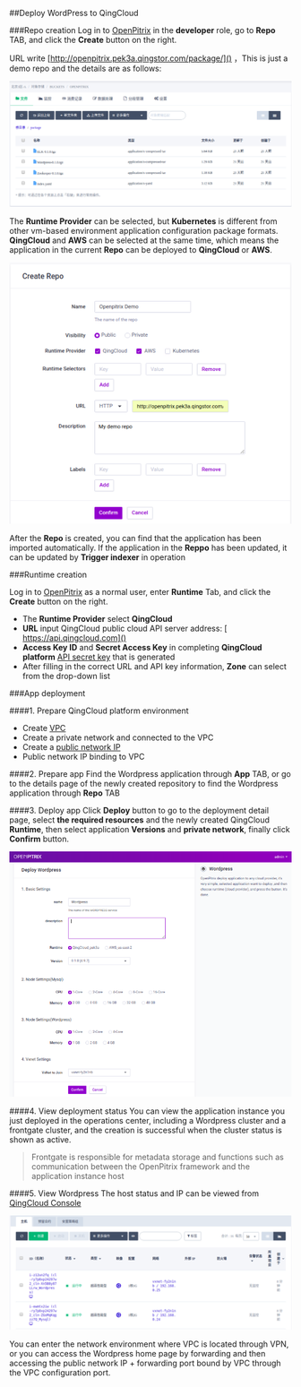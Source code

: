 ##Deploy WordPress to QingCloud

###Repo creation
Log in to [OpenPitrix](https://lab.openpitrix.io) in the **developer** role, go to **Repo** TAB, and click the **Create** button on the right.

URL write [http://openpitrix.pek3a.qingstor.com/package/]() ，This is just a demo repo and the details are as follows:

![](images/repo-storage.png)

The **Runtime Provider** can be selected, but **Kubernetes** is different from other vm-based environment application configuration package formats. **QingCloud** and **AWS** can be selected at the same time, which means the application in the current **Repo** can be deployed to **QingCloud** or **AWS**.

![](images/create-repo-vmbased.png)

After the **Repo** is created, you can find that the application has been imported automatically. If the application in the **Reppo** has been updated, it can be updated by **Trigger indexer** in operation

###Runtime creation

Log in to [OpenPitrix](https://lab.openpitrix.io) as a normal user, enter **Runtime** Tab, and click the **Create** button on the right.

* The **Runtime Provider** select **QingCloud**
* **URL** input QingCloud public cloud API server address: [ https://api.qingcloud.com]()
* **Access Key ID** and **Secret Access Key** in completing **QingCloud platform** [API secret key](https://console.qingcloud.com/access_keys/) that is generated
* After filling in the correct URL and API key information, **Zone** can select from the drop-down list

###App deployment

####1. Prepare QingCloud platform environment

* Create [VPC](https://console.qingcloud.com/pek3a/routers/)
* Create a private network and connected to the VPC
* Create a [public network IP](https://console.qingcloud.com/pek3a/eips/)
* Public network IP binding to VPC

####2. Prepare app
Find the Wordpress application through **App** TAB, or go to the details page of the newly created repository to find the Wordpress application through **Repo** TAB

####3. Deploy app
Click **Deploy** button to go to the deployment detail page, select **the required resources** and the newly created QingCloud **Runtime**, then select application **Versions** and **private network**, finally click **Confirm** button.

![](images/deploy-cluster-qingcloud.png)

####4. View deployment status
You can view the application instance you just deployed in the operations center, including a Wordpress cluster and a frontgate cluster, and the creation is successful when the cluster status is shown as active.

> Frontgate is responsible for metadata storage and functions such as communication between the OpenPitrix framework and the application instance host

####5. View Wordpress
The host status and IP can be viewed from [QingCloud Console](https://console.qingcloud.com/pek3a/instances/)

![](images/instance-qingcloud.png)

You can enter the network environment where VPC is located through VPN, or you can access the Wordpress home page by forwarding and then accessing the public network IP + forwarding port bound by VPC through the VPC configuration port.
